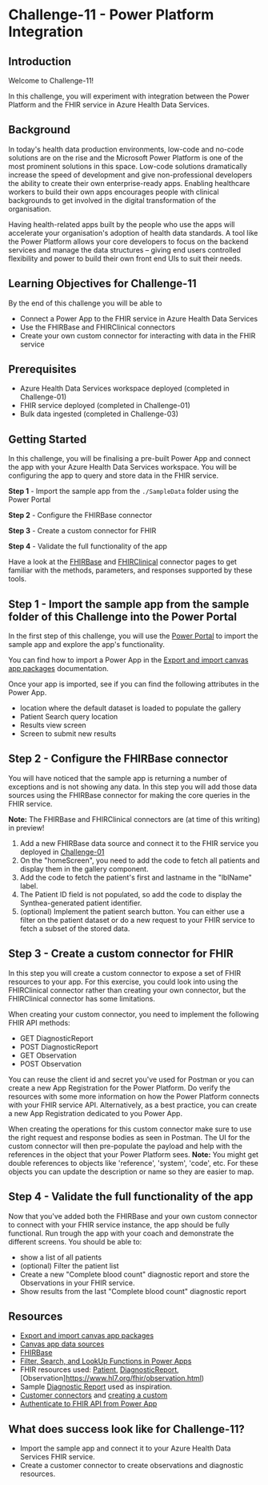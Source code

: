 # Challenge-11 - Power Platform Integration

## Introduction

Welcome to Challenge-11!

In this challenge, you will experiment with integration between the Power Platform and the FHIR service in Azure Health Data Services.

## Background

In today's health data production environments, low-code and no-code solutions are on the rise and the Microsoft Power Platform is one of the most prominent solutions in this space. Low-code solutions dramatically increase the speed of development and give non-professional developers the ability to create their own enterprise-ready apps. Enabling healthcare workers to build their own apps encourages people with clinical backgrounds to get involved in the digital transformation of the organisation. 

Having health-related apps built by the people who use the apps will accelerate your organisation's adoption of health data standards. A tool like the Power Platform allows your core developers to focus on the backend services and manage the data structures – giving end users controlled flexibility and power to build their own front end UIs to suit their needs.


## Learning Objectives for Challenge-11
By the end of this challenge you will be able to

- Connect a Power App to the FHIR service in Azure Health Data Services
- Use the FHIRBase and FHIRClinical connectors
- Create your own custom connector for interacting with data in the FHIR service


## Prerequisites 
+ Azure Health Data Services workspace deployed (completed in Challenge-01)
+ FHIR service deployed (completed in Challenge-01) 
+ Bulk data ingested (completed in Challenge-03)

## Getting Started 
In this challenge, you will be finalising a pre-built Power App and connect the app with your Azure Health Data Services workspace. You will be configuring the app to query and store data in the FHIR service.

**Step 1** - Import the sample app from the `./SampleData` folder using the Power Portal

**Step 2** - Configure the FHIRBase connector

**Step 3** - Create a custom connector for FHIR

**Step 4** - Validate the full functionality of the app  


Have a look at the [FHIRBase](https://docs.microsoft.com/en-us/connectors/fhirbase/) and [FHIRClinical](https://docs.microsoft.com/en-us/connectors/fhirclinical/) connector pages to get familiar with the methods, parameters, and responses supported by these tools.

## Step 1 - Import the sample app from the sample folder of this Challenge into the Power Portal
In the first step of this challenge, you will use the [Power Portal](https://make.powerapps.com/) to import the sample app and explore the app's functionality.

You can find how to import a Power App in the [Export and import canvas app packages](https://docs.microsoft.com/en-us/power-apps/maker/canvas-apps/export-import-app) documentation.

Once your app is imported, see if you can find the following attributes in the Power App.
- location where the default dataset is loaded to populate the gallery
- Patient Search query location
- Results view screen
- Screen to submit new results

## Step 2 - Configure the FHIRBase connector
You will have noticed that the sample app is returning a number of exceptions and is not showing any data. In this step you will add those data sources using the FHIRBase connector for making the core queries in the FHIR service.

**Note:** The FHIRBase and FHIRClinical connectors are (at time of this writing) in preview!

1. Add a new FHIRBase data source and connect it to the FHIR service you deployed in [Challenge-01](<../Challenge-01 - Deploy AHDS workspace and FHIR service/Readme.md>)
2. On the "homeScreen", you need to add the code to fetch all patients and display them in the gallery component.
3. Add the code to fetch the patient's first and lastname in the "lblName" label. 
4. The Patient ID field is not populated, so add the code to display the Synthea-generated patient identifier. 
5. (optional) Implement the patient search button. You can either use a filter on the patient dataset or do a new request to your FHIR service to fetch a subset of the stored data.


## Step 3 - Create a custom connector for FHIR

In this step you will create a custom connector to expose a set of FHIR resources to your app.
For this exercise, you could look into using the FHIRClinical connector rather than creating your own connector, but the FHIRClinical connector has some limitations.

When creating your custom connector, you need to implement the following FHIR API methods:
- GET DiagnosticReport
- POST DiagnosticReport
- GET Observation
- POST Observation

You can reuse the client id and secret you've used for Postman or you can create a new App Registration for the Power Platform.
Do verify the resources with some more information on how the Power Platform connects with your FHIR service API.
Alternatively, as a best practice, you can create a new App Registration dedicated to you Power App.

When creating the operations for this custom connector make sure to use the right request and response bodies as seen in Postman.
The UI for the custom connector will then pre-populate the payload and help with the references in the object that your Power Platform sees.
**Note:** You might get double references to objects like 'reference', 'system', 'code', etc. For these objects you can update the description or name so they are easier to map.


## Step 4 - Validate the full functionality of the app

Now that you've added both the FHIRBase and your own custom connector to connect with your FHIR service instance, the app should be fully functional.
Run trough the app with your coach and demonstrate the different screens.
You should be able to:
- show a list of all patients
- (optional) Filter the patient list
- Create a new "Complete blood count" diagnostic report and store the Observations in your FHIR service.
- Show results from the last "Complete blood count" diagnostic report


## Resources
- [Export and import canvas app packages](https://docs.microsoft.com/en-us/power-apps/maker/canvas-apps/export-import-app)
- [Canvas app data sources](https://docs.microsoft.com/en-us/power-apps/maker/canvas-apps/working-with-data-sources)
- [FHIRBase](https://docs.microsoft.com/en-us/connectors/fhirbase/)
- [Filter, Search, and LookUp Functions in Power Apps](https://docs.microsoft.com/en-us/power-platform/power-fx/reference/function-filter-lookup)
- FHIR resources used: [Patient](https://www.hl7.org/fhir/patient.html), [DiagnosticReport](https://www.hl7.org/fhir/diagnosticreport.html), [Observation]https://www.hl7.org/fhir/observation.html) 
- Sample [Diagnostic Report](https://www.hl7.org/fhir/diagnosticreport-example.html) used as inspiration.
- [Customer connectors](https://docs.microsoft.com/en-us/connectors/custom-connectors/) and [creating a custom](https://docs.microsoft.com/en-us/connectors/custom-connectors/define-blank)
- [Authenticate to FHIR API from Power App](https://docs.microsoft.com/en-us/power-query/connectors/fhir/fhir-authentication)

## What does success look like for Challenge-11?
+ Import the sample app and connect it to your Azure Health Data Services FHIR service.
+ Create a customer connector to create observations and diagnostic resources.
